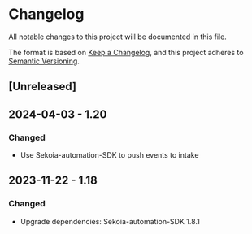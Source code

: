# Changelog

All notable changes to this project will be documented in this file.

The format is based on [Keep a Changelog](https://keepachangelog.com/en/1.0.0/),
and this project adheres to [Semantic Versioning](https://semver.org/spec/v2.0.0.html).

## [Unreleased]

## 2024-04-03 - 1.20

### Changed

- Use Sekoia-automation-SDK to push events to intake

## 2023-11-22 - 1.18

### Changed

- Upgrade dependencies: Sekoia-automation-SDK 1.8.1
